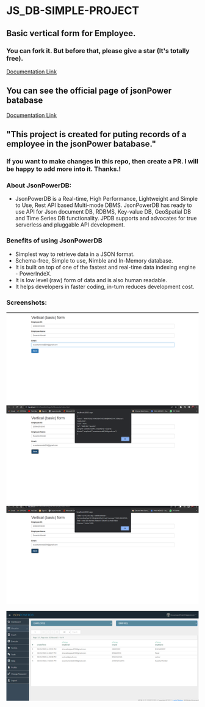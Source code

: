 # JS_DB-SIMPLE-PROJECT
## Basic vertical form for Employee.
### You can fork it. But before that, please give a star (It's totally free).

[Documentation Link]([http://login2e](https://github.com/Shuvadeep002/JS_DB-SIMPLE-PROJECT)xplore.com/jpdb/docs.html)

## You can see the official page of jsonPower batabase

[Documentation Link](https://login2explore.com/jpdb/docs.html)

## "This project is created for puting records of a employee in the jsonPower batabase." 
### If you want to make changes in this repo, then create a PR. I will be happy to add more into it. Thanks.!
### About JsonPowerDB:

- JsonPowerDB is a Real-time, High Performance, Lightweight and Simple to Use, Rest API based Multi-mode DBMS. JsonPowerDB has ready to use API for Json document DB, RDBMS, Key-value DB, GeoSpatial DB and Time Series DB functionality. JPDB supports and advocates for true serverless and pluggable API development.

### Benefits of using JsonPowerDB

- Simplest way to retrieve data in a JSON format.
- Schema-free, Simple to use, Nimble and In-Memory database.
- It is built on top of one of the fastest and real-time data indexing engine - PowerIndeX.
- It is low level (raw) form of data and is also human readable.
- It helps developers in faster coding, in-turn reduces development cost.

### Screenshots:



![Front page](page2.png)
![Front page](page3.png)
![Front page](page4.png)

![Final page](page5.png)



